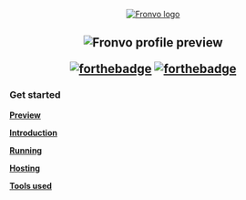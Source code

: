 <p align='center'><a href='https://fronvo.vercel.app'><img src='https://raw.githubusercontent.com/Fronvo/server/master/.github/email/fronvo-logo-large.png' alt='Fronvo logo'><a/></p>

<h2 align='center'>

<img src='https://raw.githubusercontent.com/Fronvo/site/master/.github/assets/intro.png' alt='Fronvo profile preview'>

[![forthebadge](https://forthebadge.com/images/badges/uses-html.svg)](https://forthebadge.com)
[![forthebadge](https://forthebadge.com/images/badges/built-with-love.svg)](https://forthebadge.com)

</h2>

### Get started

**[Preview](https://github.com/Fronvo/site/blob/master/.github/markdown/PREVIEW.md)**

**[Introduction](https://github.com/Fronvo/site/blob/master/.github/markdown/INTRODUCTION.md)**

**[Running](https://github.com/Fronvo/site/blob/master/.github/markdown/RUNNING.md)**

**[Hosting](https://github.com/Fronvo/site/blob/master/.github/markdown/HOSTING.md)**

**[Tools used](https://github.com/Fronvo/site/blob/master/.github/markdown/TOOLS.md)**
